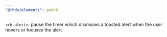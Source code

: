 ```yaml
---
"@rhds/elements": patch
---
```

`<rh-alert>`: pause the timer which dismisses a toasted alert when the user hovers or focuses the alert


